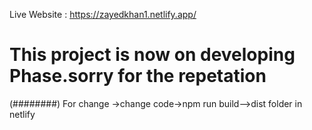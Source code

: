 Live Website : https://zayedkhan1.netlify.app/
# This project is now on developing Phase.sorry for the repetation
(########)
For change ->change code->npm run build-->dist folder in netlify

